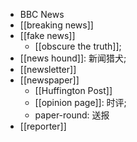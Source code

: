 - BBC News
- [[breaking news]]
- [[fake news]]
    - [[obscure the truth]];
- [[news hound]]: 新闻猎犬;
- [[newsletter]]
- [[newspaper]]
    - [[Huffington Post]]
    - [[opinion page]]: 时评;
    - paper-round: 送报
- [[reporter]]
